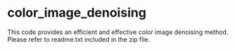 # color_image_denoising
This code provides an efficient and effective color image denoising method. Please refer to readme.txt included in the zip file.
